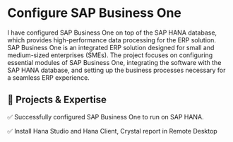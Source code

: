 # Configure SAP Business One

I have configured SAP Business One on top of the SAP HANA database, which provides high-performance data processing for the ERP solution. SAP Business One is an integrated ERP solution designed for small and medium-sized enterprises (SMEs). The project focuses on configuring essential modules of SAP Business One, integrating the software with the SAP HANA database, and setting up the business processes necessary for a seamless ERP experience.

🔹 Projects & Expertise
-

✅ Successfully configured SAP Business One to run on SAP HANA.

✅ Install Hana Studio and Hana Client, Crystal report in Remote Desktop
